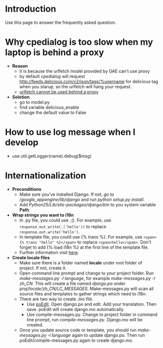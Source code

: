 # Introduction #

Use this page to answer the frequently asked question.


# Why cpedialog is too slow when my laptop is behind a proxy #
  * **Reason**
    * it is because the urlfetch model provided by GAE can't use proxy
    * by default cpedialog will request http://feeds.delicious.com/v2/json/tags/%username for delicious tag when you starup, so the urlfetch will hang your request.
    * [urlfetch cannot be used behind a proxy](http://code.google.com/p/googleappengine/issues/detail?id=544)
  * **Solotion**
    * go to model.py
    * find variable delicious\_enable
    * change the default value to False
# How to use log message when I develop #
  * use util.getLogger(name).debug($msg)
# Internationalization #
  * **Preconditions**
    * Make sure you've installed Django. If not, go to _/google\_appengine/lib/django_ and run _python setup.py install_.
    * Add _Python25/Lib/site-packages/django/bin_ to you system variable **Path**.
  * **Wrap strings you want to i18n**
    * In .py file, you could use <sub>-</sub>(). For example, use `response.out.write(_('hello'))` to replace `response.out.write('hello')`.
    * In template file, you could use {% trans %}. For example, use `<span>{% trans "hello" %}</span>` to replace `<span>hello</span>`. Don't forget to add {% load i18n %} at the first line of the template file.
    * Further information visit [here](http://docs.djangoproject.com/en/dev/topics/i18n/).
  * **Create locale files**
    * Make sure there is a folder named **locale** under root folder of project. If not, create it.
    * Open command line prompt and change to your project folder. Run _make-messages.py -l language_, for example _make-messages.py -l zh\_CN_. This will create a file named _django.po_ under _proj/locale/zh\_CN/LC\_MESSAGES_. Make-messages.py will scan all source files and templates to gather strings which need to i18n.
    * There are two way to create .mo file.
      * Use [poEdit](http://www.poedit.net/). Open django.po and edit. Add your translation. Then save. poEdit will create django.mo automatically.
      * Use compile-messages.py. Change to project folder in command line prompt, run _compile-messages.py_. Django.mo will be created.
    * Once you update source code or template, you should run _make-messages.py -l language_ again to update django.po. Then run poEdit/compile-messages.py again to create django.mo.